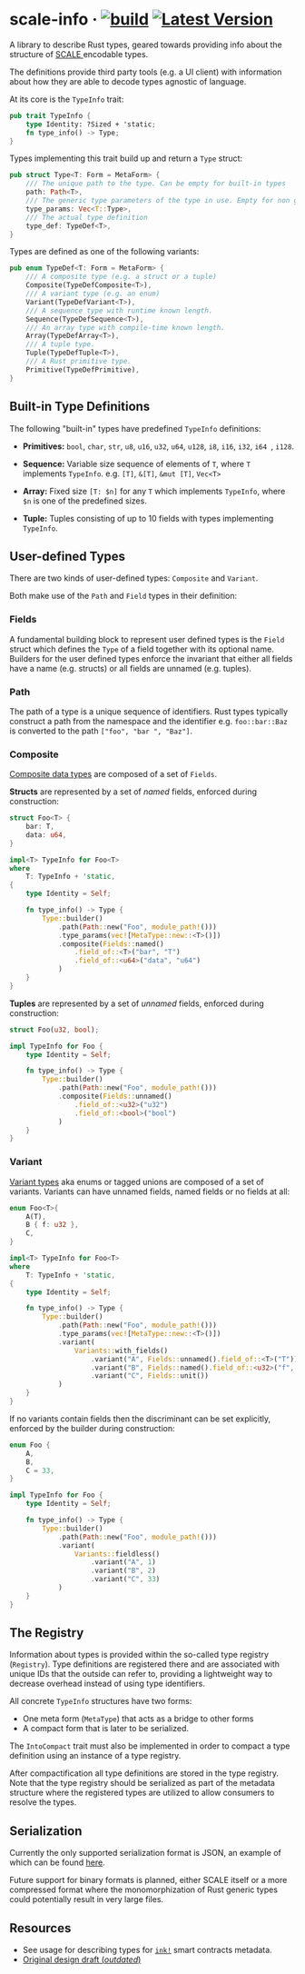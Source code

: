 # scale-info &middot; [![build][a1]][a2] [![Latest Version][b1]][b2]

[a1]: https://github.com/paritytech/scale-info/workflows/Rust/badge.svg
[a2]: https://github.com/paritytech/scale-info/actions?query=workflow%3ARust+branch%3Amaster
[b1]: https://img.shields.io/crates/v/scale-info.svg
[b2]: https://crates.io/crates/scale-info

A library to describe Rust types, geared towards providing info about the structure of [SCALE
](https://github.com/paritytech/parity-scale-codec) encodable types.

The definitions provide third party tools (e.g. a UI client) with information about how they
are able to decode types agnostic of language.

At its core is the `TypeInfo` trait:

```rust
pub trait TypeInfo {
    type Identity: ?Sized + 'static;
    fn type_info() -> Type;
}
```

Types implementing this trait build up and return a `Type` struct:

```rust
pub struct Type<T: Form = MetaForm> {
    /// The unique path to the type. Can be empty for built-in types
    path: Path<T>,
    /// The generic type parameters of the type in use. Empty for non generic types
    type_params: Vec<T::Type>,
    /// The actual type definition
    type_def: TypeDef<T>,
}
```
Types are defined as one of the following variants:
```rust
pub enum TypeDef<T: Form = MetaForm> {
    /// A composite type (e.g. a struct or a tuple)
    Composite(TypeDefComposite<T>),
    /// A variant type (e.g. an enum)
    Variant(TypeDefVariant<T>),
    /// A sequence type with runtime known length.
    Sequence(TypeDefSequence<T>),
    /// An array type with compile-time known length.
    Array(TypeDefArray<T>),
    /// A tuple type.
    Tuple(TypeDefTuple<T>),
    /// A Rust primitive type.
    Primitive(TypeDefPrimitive),
}
```

## Built-in Type Definitions

The following "built-in" types have predefined `TypeInfo` definitions:

- **Primitives:** `bool`, `char`, `str`, `u8`, `u16`, `u32`, `u64`, `u128`, `i8`, `i16`, `i32`, `i64
`, `i128`.

- **Sequence:** Variable size sequence of elements of `T`, where `T` implements `TypeInfo`. e.g. `[T]`, `&[T]`, `&mut
 [T]`, `Vec<T>`

- **Array:** Fixed size `[T: $n]` for any `T` which implements `TypeInfo`, where `$n` is one of the
 predefined sizes.

- **Tuple:** Tuples consisting of up to 10 fields with types implementing `TypeInfo`.

## User-defined Types

There are two kinds of user-defined types: `Composite` and `Variant`.

Both make use of the `Path` and `Field` types in their definition:

### Fields

A fundamental building block to represent user defined types is the `Field` struct which defines the `Type` of a
field together with its optional name. Builders for the user defined types enforce the invariant that either all
fields have a name (e.g. structs) or all fields are unnamed (e.g. tuples).

### Path

The path of a type is a unique sequence of identifiers. Rust types typically construct a path from
the namespace and the identifier e.g. `foo::bar::Baz` is converted to the path `["foo", "bar
", "Baz"]`.

### Composite

[Composite data types](https://en.wikipedia.org/wiki/Composite_data_type) are composed of a set of `Fields`.

**Structs** are represented by a set of *named* fields, enforced during construction:

```rust
struct Foo<T> {
    bar: T,
    data: u64,
}

impl<T> TypeInfo for Foo<T>
where
    T: TypeInfo + 'static,
{
    type Identity = Self;

    fn type_info() -> Type {
        Type::builder()
            .path(Path::new("Foo", module_path!()))
            .type_params(vec![MetaType::new::<T>()])
            .composite(Fields::named()
                .field_of::<T>("bar", "T")
                .field_of::<u64>("data", "u64")
            )
    }
}
```

**Tuples** are represented by a set of *unnamed* fields, enforced during construction:

```rust
struct Foo(u32, bool);

impl TypeInfo for Foo {
    type Identity = Self;

    fn type_info() -> Type {
        Type::builder()
            .path(Path::new("Foo", module_path!()))
            .composite(Fields::unnamed()
                .field_of::<u32>("u32")
                .field_of::<bool>("bool")
            )
    }
}
```

### Variant

[Variant types](https://en.wikipedia.org/wiki/Tagged_union) aka enums or tagged unions are
composed of a set of variants. Variants can have unnamed fields, named fields or no fields at all:

```rust
enum Foo<T>{
    A(T),
    B { f: u32 },
    C,
}

impl<T> TypeInfo for Foo<T>
where
    T: TypeInfo + 'static,
{
    type Identity = Self;

    fn type_info() -> Type {
        Type::builder()
            .path(Path::new("Foo", module_path!()))
            .type_params(vec![MetaType::new::<T>()])
            .variant(
                Variants::with_fields()
                    .variant("A", Fields::unnamed().field_of::<T>("T"))
                    .variant("B", Fields::named().field_of::<u32>("f", "u32"))
                    .variant("C", Fields::unit())
            )
    }
}
```

If no variants contain fields then the discriminant can be set explicitly, enforced by the
builder during construction:

```rust
enum Foo {
    A,
    B,
    C = 33,
}

impl TypeInfo for Foo {
    type Identity = Self;

    fn type_info() -> Type {
        Type::builder()
            .path(Path::new("Foo", module_path!()))
            .variant(
                Variants::fieldless()
                    .variant("A", 1)
                    .variant("B", 2)
                    .variant("C", 33)
            )
    }
}
```

## The Registry

Information about types is provided within the so-called type registry (`Registry`).
Type definitions are registered there and are associated with unique IDs that the outside
can refer to, providing a lightweight way to decrease overhead instead of using type
identifiers.

All concrete `TypeInfo` structures have two forms:

- One meta form (`MetaType`) that acts as a bridge to other forms
- A compact form that is later to be serialized.

The `IntoCompact` trait must also be implemented in order to compact a type
definition using an instance of a type registry.

After compactification all type definitions are stored in the type registry.
Note that the type registry should be serialized as part of the metadata structure where the
registered types are utilized to allow consumers to resolve the types.

## Serialization

Currently the only supported serialization format is JSON, an example of which can be found
[here](https://github.com/paritytech/scale-info/blob/master/test_suite/tests/json.rs).

Future support for binary formats is planned, either SCALE itself or a more compressed format where
the monomorphization of Rust generic types could potentially result in very large files.

## Resources

- See usage for describing types for [`ink!`](https://github.com/paritytech/ink/blob/master/crates/metadata/src/specs.rs) smart contracts metadata.
- [Original design draft (*outdated*)](https://hackmd.io/0wWm0ueBSF26m2pBG5NaeQ?view)
